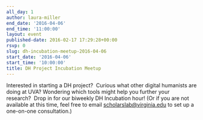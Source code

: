 ```yaml
---
all_day: 1
author: laura-miller
end_date: '2016-04-06'
end_time: '11:00:00'
layout: event
published-date: 2016-02-17 17:29:28+00:00
rsvp: 0
slug: dh-incubation-meetup-2016-04-06
start_date: '2016-04-06'
start_time: '10:00:00'
title: DH Project Incubation Meetup
---
```


Interested in starting a DH project?  Curious what other digital humanists are doing at UVA? Wondering which tools might help you further your research?  Drop in for our biweekly DH Incubation hour! (Or if you are not available at this time, feel free to email scholarslab@virginia.edu to set up a one-on-one consultation.)
